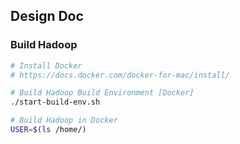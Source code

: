 ## Design Doc

### Build Hadoop

```bash
# Install Docker
# https://docs.docker.com/docker-for-mac/install/

# Build Hadoop Build Environment [Docker]
./start-build-env.sh

# Build Hadoop in Docker
USER=$(ls /home/) 
```